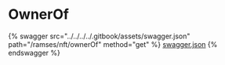 # OwnerOf

{% swagger src="../../../../.gitbook/assets/swagger.json" path="/ramses/nft/ownerOf" method="get" %}
[swagger.json](../../../../.gitbook/assets/swagger.json)
{% endswagger %}
